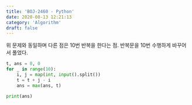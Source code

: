 ```yaml
---
title: 'BOJ-2460 - Python'
date: 2020-08-13 12:21:13
category: 'Algorithm'
draft: false
---
```

위 문제와 동일하며 다른 점은 10번 반복을 한다는 점. 반복문을 10번 수행하게 바꾸어서 풀었다.
```python
t, ans = 0, 0
for _ in range(10):
    i, j = map(int, input().split())
    t = t + j - i
    ans = max(ans, t)

print(ans)

```